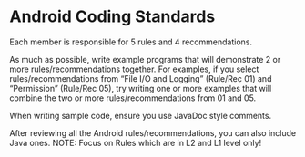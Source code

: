 # Android Coding Standards

Each member is responsible for 5 rules and 4 recommendations.

As much as possible, write example programs that will demonstrate 2 or more rules/recommendations together. For examples, if you select rules/recommendations from “File I/O and Logging” (Rule/Rec 01) and “Permission” (Rule/Rec 05), try writing one or more examples that will combine the two or more rules/recommendations from 01 and 05.

When writing sample code, ensure you use JavaDoc style comments.

After reviewing all the Android rules/recommendations, you can also include Java ones.
NOTE: Focus on Rules which are in L2 and L1 level only!

